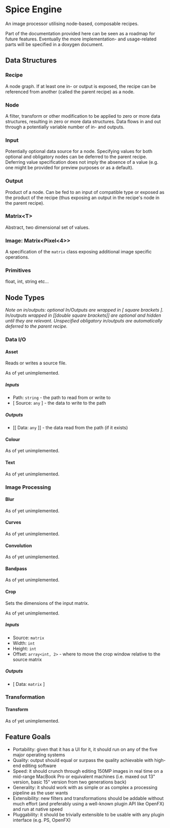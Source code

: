 # Spice Engine
An image processor utilising node-based, composable recipes.

Part of the documentation provided here can be seen as a roadmap for future features. Eventually the more implementation- and usage-related parts will be specified in a doxygen document.

## Data Structures

### Recipe

A node graph. If at least one in- or output is exposed, the recipe can be referenced from another (called the parent recipe) as a node.

### Node

A filter, transform or other modification to be applied to zero or more data structures, resulting in zero or more data structures. Data flows in and out through a potentially variable number of in- and outputs.

### Input

Potentially optional data source for a node. Specifying values for both optional and obligatory nodes can be deferred to the parent recipe. Deferring value specification does not imply the absence of a value (e.g. one might be provided for preview purposes or as a default).

### Output

Product of a node. Can be fed to an input of compatible type or exposed as the product of the recipe (thus exposing an output in the recipe's node in the parent recipe).

### Matrix\<T>

Abstract, two dimensional set of values.

### Image: Matrix<Pixel<4>>

A specification of the `matrix` class exposing additional image specific operations.

### Primitives

float, int, string etc...

## Node Types

*Note on in/outputs: optional In/Outputs are wrapped in [ square brackets ]. In/outputs wrapped in [[double square brackets]] are optional and hidden until they are relevant. Unspecified obligatory in/outputs are automatically deferred to the parent recipe.*

### Data I/O

#### Asset

Reads or writes a source file.

As of yet unimplemented.

##### Inputs

- Path: `string` - the path to read from or write to
- [ Source: `any` ] - the data to write to the path

##### Outputs

- [[ Data: `any` ]] - the data read from the path (if it exists)

#### Colour

As of yet unimplemented.

#### Text

As of yet unimplemented.

### Image Processing

#### Blur

As of yet unimplemented.

#### Curves

As of yet unimplemented.

#### Convolution

As of yet unimplemented.

#### Bandpass

As of yet unimplemented.

#### Crop

Sets the dimensions of the input matrix.

As of yet unimplemented.

##### Inputs

- Source: `matrix`
- Width: `int`
- Height: `int` 
- Offset: `array<int, 2>` - where to move the crop window relative to the source matrix

##### Outputs

- [ Data: `matrix` ]

### Transformation

#### Transform

As of yet unimplemented.

## Feature Goals

- Portability: given that it has a UI for it, it should run on any of the five major operating systems
- Quality: output should equal or surpass the quality achievable with high-end editing software
- Speed: it should crunch through editing 150MP images in real time on a mid-range MacBook Pro or equivalent machines (i.e. maxed out 13" version, basic 15" version from two generations back)
- Generality: it should work with as simple or as complex a processing pipeline as the user wants
- Extensibility: new filters and transformations should be addable without much effort (and preferably using a well-known plugin API like OpenFX) and run at native speed
- Pluggability: it should be trivially extensible to be usable with any plugin interface (e.g. PS, OpenFX)

